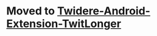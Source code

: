 # Moved to [Twidere-Android-Extension-TwitLonger](https://github.com/TwidereProject/Twidere-Android-Extension-TwitLonger) #
